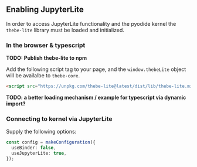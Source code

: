 ## Enabling JupyterLite

In order to access JupyterLite functionality and the pyodide kernel the `thebe-lite` library must be loaded and initialized.

### In the browser & typescript

**TODO: Publish thebe-lite to npm**

Add the following script tag to your page, and the `window.thebeLite` object will be availalbe to `thebe-core`.

```html
<script src="https://unpkg.com/thebe-lite@latest/dist/lib/thebe-lite.min.js"></script>
```

**TODO: a better loading mechanism / example for typescript via dynamic import?**

### Connecting to kernel via JupyterLite

Supply the following options:

```typescript
const config = makeConfiguration({
  useBinder: false,
  useJupyterLite: true,
});
```
